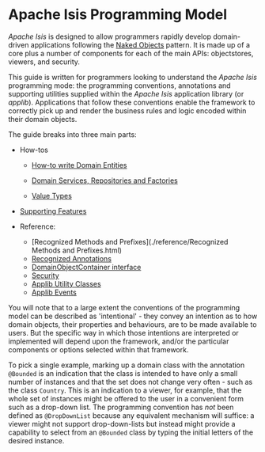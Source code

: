 Apache Isis Programming Model
=======

*Apache Isis* is designed to allow programmers rapidly develop domain-driven applications following the [Naked Objects](http://en.wikipedia.org/wiki/Naked_Objects) pattern. It is made up of a core plus a number of components for each of the main APIs: objectstores, viewers, and security.

This guide is written for programmers looking to understand the
*Apache Isis* programming mode: the programming conventions, annotations 
and supporting utilities supplied within the *Apache Isis* application library 
(or *applib*).  Applications that follow these conventions enable the framework to correctly pick up and render the business rules and logic encoded within their domain objects.

The guide breaks into three main parts:

* How-tos

  * [How-to write Domain Entities](./how-tos/000-about.html)

  * [Domain Services, Repositories and Factories](./domain-services/000-about.html)

  * [Value Types](./value-types/000-about.html)

* [Supporting Features](./supporting-features/000-about.html)

* Reference:

    * [Recognized Methods and Prefixes](./reference/Recognized Methods and Prefixes.html)
    * [Recognized Annotations](./reference/recognized-annotations/000-about.html)
    * [DomainObjectContainer interface](./reference/DomainObjectContainer.html)
    * [Security](./reference/Security.html)
    * [Applib Utility Classes](./reference/Utility.html)
    * [Applib Events](./reference/Event.html)

You will note that to a large extent the conventions of the programming 
model can be described as 'intentional' - they convey an intention as to 
how domain objects, their properties and behaviours, are to be made 
available to users. But the
specific way in which those intentions are interpreted or implemented
will depend upon the framework, and/or the particular components or
options selected within that framework.

To pick a single example, marking up a domain class with the annotation
`@Bounded` is an indication that the class is intended to have only a
small number of instances and that the set does not change very often -
such as the class `Country`. This is an indication to a viewer, for
example, that the whole set of instances might be offered to the user in
a convenient form such as a drop-down list. The programming convention
has *not* been defined as `@DropDownList` because any equivalent
mechanism will suffice: a viewer might not support drop-down-lists but
instead might provide a capability to select from an `@Bounded` class by
typing the initial letters of the desired instance.
